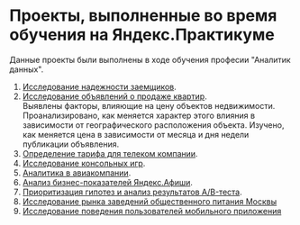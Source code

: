 # Проекты, выполненные во время обучения на Яндекс.Практикуме

 Данные проекты были выполнены в ходе обучения професии "Аналитик данных".  
 1. [Исследование надежности заемщиков](loaners_analysis).   
 2. [Исследование объявлений о продаже квартир](real_estate_spb).   
    Выявлены факторы, влияющие на цену объектов недвижимости. Проанализировано, как меняется характер этого влияния в зависимости от
    географического расположения объекта. Изучено, как меняется цена в зависимости от месяца и дня недели публикации объявления.
 3. [Определение тарифа для телеком компании](telecom). 
 4. [Исследование консольных игр](console_games). 
 5. [Аналитика в авиакомпании](aviacompany). 
 6. [Анализ бизнес-показателей Яндекс.Афиши](business_metrics). 
 7. [Приоритизация гипотез и анализ результатов A/B-теста](ab_test).  
 8. [Исследование рынка заведений общественного питания Москвы](catering_market)
 9. [Исследование поведения пользователей мобильного приложения](user_behaviour_analysis)
